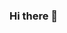 ### Hi there 👋

<!--
**rendrl/rendrl** is a ✨ _special_ ✨ repository because its `README.md` (this file) appears on your GitHub profile.
fffff
Here are some ideas to get you started:

- 🔭 I’m currently working on ...
- 🌱 I’m currently learning ...
- 👯 I’m looking to collaborate on ...
- 🤔 I’m looking for help with ...
- 💬 Ask me about ...
- 📫 How to reach me: ...
- 😄 Pronouns: ...
- ⚡ Fun fact: ...
-->
